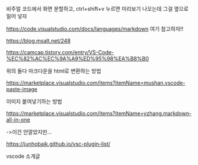 비주얼 코드에서 
화면 분할하고,
ctrl+shift+v 누르면 미리보기 나오는데 그걸 옆으로 밀어 넣자

https://code.visualstudio.com/docs/languages/markdown
여기 참고하자!!

https://blog.msalt.net/248

https://camcap.tistory.com/entry/VS-Code-%EC%82%AC%EC%9A%A9%ED%95%98%EA%B8%B0

위의 둘다 마크다운을 html로 변환하는 방법


https://marketplace.visualstudio.com/items?itemName=mushan.vscode-paste-image

이미지 붙여넣기하는 방법


https://marketplace.visualstudio.com/items?itemName=yzhang.markdown-all-in-one

->이건 안깔았지만...


https://junhobaik.github.io/vsc-plugin-list/

vscode 소개글